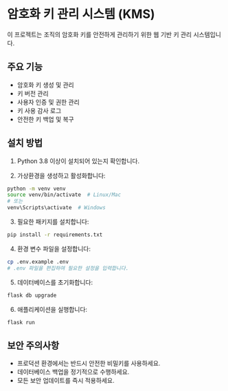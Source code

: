# 암호화 키 관리 시스템 (KMS)

이 프로젝트는 조직의 암호화 키를 안전하게 관리하기 위한 웹 기반 키 관리 시스템입니다.

## 주요 기능

- 암호화 키 생성 및 관리
- 키 버전 관리
- 사용자 인증 및 권한 관리
- 키 사용 감사 로그
- 안전한 키 백업 및 복구

## 설치 방법

1. Python 3.8 이상이 설치되어 있는지 확인합니다.

2. 가상환경을 생성하고 활성화합니다:
```bash
python -m venv venv
source venv/bin/activate  # Linux/Mac
# 또는
venv\Scripts\activate  # Windows
```

3. 필요한 패키지를 설치합니다:
```bash
pip install -r requirements.txt
```

4. 환경 변수 파일을 설정합니다:
```bash
cp .env.example .env
# .env 파일을 편집하여 필요한 설정을 입력합니다.
```

5. 데이터베이스를 초기화합니다:
```bash
flask db upgrade
```

6. 애플리케이션을 실행합니다:
```bash
flask run
```

## 보안 주의사항

- 프로덕션 환경에서는 반드시 안전한 비밀키를 사용하세요.
- 데이터베이스 백업을 정기적으로 수행하세요.
- 모든 보안 업데이트를 즉시 적용하세요. 